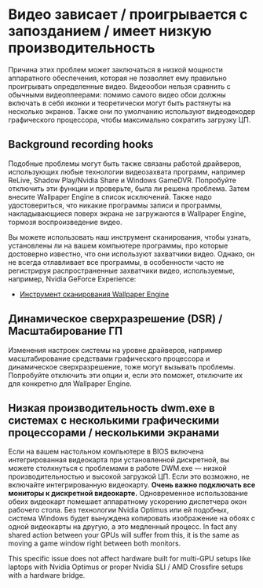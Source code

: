 # Видео зависает / проигрывается с запозданием / имеет низкую производительность

Причина этих проблем может заключаться в низкой мощности аппаратного обеспечения, которая не позволяет ему правильно проигрывать определенные видео. Видеообои нельзя сравнить с обычными видеоплеерами: помимо самого видео обои должны включать в себя иконки и теоретически могут быть растянуты на несколько экранов. Также они по умолчанию используют видеодекодер графического процессора, чтобы максимально сократить загрузку ЦП.

## Background recording hooks
Подобные проблемы могут быть также связаны работой драйверов, использующих любые технологии видеозахвата программ, например ReLive, Shadow Play/Nvidia Share и Windows GameDVR. Попробуйте отключить эти функции и проверьте, была ли решена проблема. Затем внесите Wallpaper Engine в список исключений. Также надо удостовериться, что никакие программы записи и программы, накладывающиеся поверх экрана не загружаются в Wallpaper Engine, тормозя воспроизведение видео.

Вы можете использовать наш инструмент сканирования, чтобы узнать, установлены ли на вашем компьютере программы, про которые достоверно известно, что они используют захватчики видео. Однако, он не всегда отлавливает все программы, в особенности часто не регистрируя распространенные захватчики видео, используемые, например, Nvidia GeForce Experience:

* [Инструмент сканирования Wallpaper Engine](/debug/scantool.html)

## Динамическое сверхразрешение (DSR) / Масштабирование ГП
Изменения настроек системы на уровне драйверов, например масштабирование средствами графического процессора и динамическое сверхразрешение, тоже могут вызывать проблемы. Попробуйте отключить эти опции и, если это поможет, отключите их для конкретно для Wallpaper Engine.

## Низкая производительность dwm.exe в системах с несколькими графическими процессорами / несколькими экранами
Если на вашем настольном компьютере в BIOS включена интегрированная видеокарта при установленной дискретной, вы можете столкнуться с проблемами в работе DWM.exe — низкой производительностью и высокой загрузкой ЦП. Если это возможно, не включайте интегрированную видеокарту. **Очень важно подключать все мониторы к дискретной видеокарте.** Одновременное использование обеих видеокарт помешает аппаратному ускорению диспетчера окон рабочего стола. Без технологии Nvidia Optimus или ей подобных, система Windows будет вынуждена копировать изображение на обоях с одной видеокарты на другую, а это медленный процесс. In fact any shared action between your GPUs will suffer from this, it is the same as moving a game window right between both monitors.

This specific issue does not affect hardware built for multi-GPU setups like laptops with Nvidia Optimus or proper Nvidia SLI / AMD Crossfire setups with a hardware bridge.